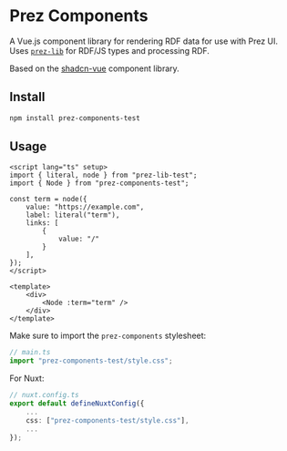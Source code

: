 # Prez Components
A Vue.js component library for rendering RDF data for use with Prez UI. Uses [`prez-lib`](https://github.com/jamiefeiss/prez-ui/tree/jamie/next/shad-layer-fix/packages/prez-lib) for RDF/JS types and processing RDF.

Based on the [shadcn-vue](https://www.shadcn-vue.com) component library.

## Install

```bash
npm install prez-components-test
```

## Usage

```vue
<script lang="ts" setup>
import { literal, node } from "prez-lib-test";
import { Node } from "prez-components-test";

const term = node({
    value: "https://example.com",
    label: literal("term"),
    links: [
        {
            value: "/"
        }
    ],
});
</script>

<template>
    <div>
        <Node :term="term" />
    </div>
</template>
```

Make sure to import the `prez-components` stylesheet:

```typescript
// main.ts
import "prez-components-test/style.css";
```

For Nuxt:

```typescript
// nuxt.config.ts
export default defineNuxtConfig({
    ...
    css: ["prez-components-test/style.css"],
    ...
});
```
